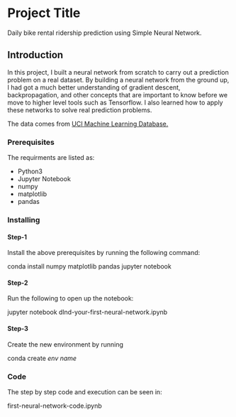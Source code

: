 # Project Title
Daily bike rental ridership prediction using Simple Neural Network.


## Introduction

In this project, I built a neural network from scratch to carry out a prediction problem on a real dataset. By building a neural network from the ground up, I had got a much better understanding of gradient descent, backpropagation, and other concepts that are important to know before we move to higher level tools such as Tensorflow. I also learned how to apply these networks to solve real prediction problems.

The data comes from [UCI Machine Learning Database.](https://archive.ics.uci.edu/ml/datasets/Bike+Sharing+Dataset)
### Prerequisites

The requirments are listed as:

- Python3
- Jupyter Notebook
- numpy
- matplotlib 
- pandas

### Installing

#### Step-1

Install the above prerequisites by running the following command:

conda install numpy matplotlib pandas jupyter notebook

#### Step-2

Run the following to open up the notebook:

jupyter notebook dlnd-your-first-neural-network.ipynb

#### Step-3

Create the new environment by running

conda create *env name*

### Code

The step by step code and execution can be seen in:

first-neural-network-code.ipynb




